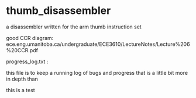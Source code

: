 # thumb_disassembler
a disassembler written for the arm thumb instruction set

good CCR diagram:
ece.eng.umanitoba.ca/undergraduate/ECE3610/LectureNotes/Lecture%206%20CCR.pdf

progress_log.txt :

this file is to keep a running log of bugs and progress that is a little bit more in depth than

this is a test 